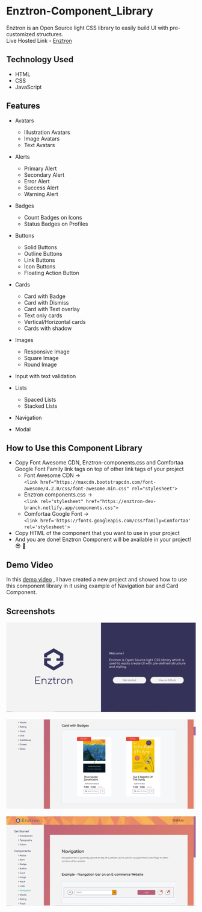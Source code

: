 # Enztron-Component_Library
Enztron is an Open Source light CSS library to easily build UI with pre-customized structures. \
Live Hosted Link - [Enztron](https://enztron-dev-branch.netlify.app)

## Technology Used 
- HTML
- CSS
- JavaScript


## Features
- Avatars
  - Illustration Avatars
  - Image Avatars
  - Text Avatars
  
- Alerts
  - Primary Alert
  - Secondary Alert
  - Error Alert
  - Success Alert
  - Warning Alert

- Badges
  - Count Badges on Icons
  - Status Badges on Profiles

- Buttons
  - Solid Buttons
  - Outline Buttons
  - Link Buttons
  - Icon Buttons
  - Floating Action Button
  
- Cards
  - Card with Badge
  - Card with Dismiss
  - Card with Text overlay
  - Text only cards
  - Vertical/Horizontal cards 
  - Cards with shadow
  
- Images
  - Responsive Image
  - Square Image
  - Round Image

- Input with text validation

- Lists
  - Spaced Lists
  - Stacked Lists

- Navigation

- Modal


## How to Use this Component Library
- Copy Font Awesome CDN, Enztron-components.css and Comfortaa Google Font Family link tags on top of other link tags of your project 
  - Font Awesome CDN        -> <br /> ```<link href="https://maxcdn.bootstrapcdn.com/font-awesome/4.2.0/css/font-awesome.min.css" rel="stylesheet">``` <br />
  - Enztron components.css  -> <br /> ```<link rel="stylesheet" href="https://enztron-dev-branch.netlify.app/components.css">``` <br />
  - Comfortaa Google Font   -> <br /> ```<link href='https://fonts.googleapis.com/css?family=Comfortaa' rel='stylesheet'>``` <br />
- Copy HTML of the component that you want to use in your project
- And you are done! Enztron Component will be available in your project! :sunglasses: 🥳


## Demo Video
In this [demo video](https://github.com/Naman-Saxena1/Enztron-Component_Library/blob/development/Videos/Enztron%20Demo.mp4)
, I have created a new project and showed how to use this component library in it using example of Navigation bar and Card Component.


## Screenshots
![](https://github.com/Naman-Saxena1/Enztron-Component_Library/blob/development/Icons-and-Images/Screenshots/Screenshot-1.PNG) <br /><br />
![](https://github.com/Naman-Saxena1/Enztron-Component_Library/blob/development/Icons-and-Images/Screenshots/Screenshot-2.PNG) <br /><br />
![](https://github.com/Naman-Saxena1/Enztron-Component_Library/blob/development/Icons-and-Images/Screenshots/Screenshot-3.PNG) <br /><br />

